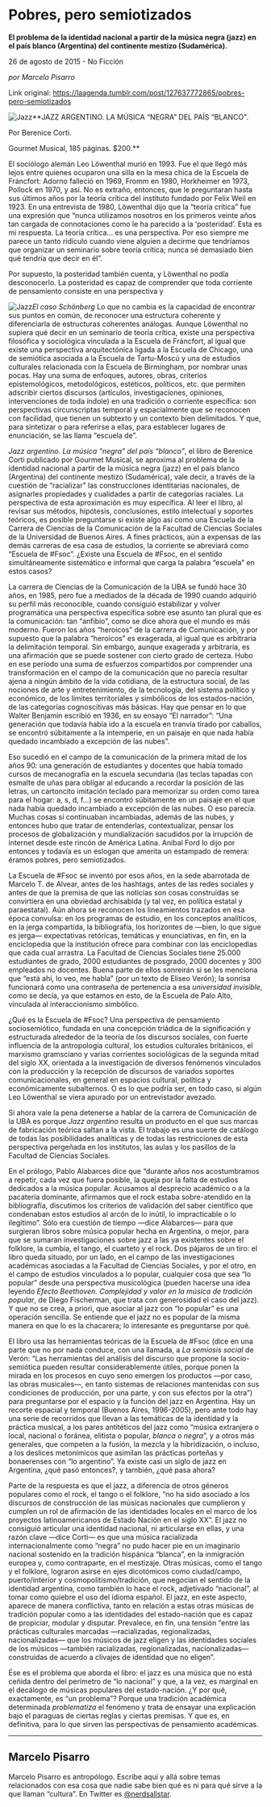 # Pobres, pero semiotizados

**El problema de la identidad nacional a partir de la música negra (jazz) en el
país blanco (Argentina) del continente mestizo (Sudamérica).**

26 de agosto de 2015 - No Ficción

_por Marcelo Pisarro_

Link original: https://laagenda.tumblr.com/post/127637772865/pobres-pero-semiotizados

![Jazz](https://64.media.tumblr.com/d78e650751ba0fd698139dfeaa91f310/tumblr_inline_pk08nzNpuQ1t6q87u_500.jpg)**JAZZ ARGENTINO. LA MÚSICA “NEGRA” DEL PAÍS “BLANCO".  

Por Berenice Corti.  

Gourmet Musical, 185 páginas. $200.**

El sociólogo alemán Leo Löwenthal
murió en 1993. Fue el que llegó más lejos entre quienes ocuparon
una silla en la mesa chica de la Escuela de Fráncfort: Adorno
falleció en 1969, Fromm en 1980, Horkheimer en 1973, Pollock en
1970, y así. No es extraño, entonces, que le preguntaran hasta sus
últimos años por la teoría crítica del instituto fundado por
Felix Weil en 1923. En una entrevista de 1980, Löwenthal dijo que la
“teoría crítica” fue una expresión que “nunca utilizamos
nosotros en los primeros veinte años tan cargada de connotaciones
como le ha parecido a la ‘posteridad’. Esta es mi respuesta. La
teoría crítica… es una perspectiva. Por eso siempre me parece un
tanto ridículo cuando viene alguien a decirme que tendríamos que
organizar un seminario sobre teoría crítica; nunca sé demasiado
bien qué tendría que decir en él”. 


 Por supuesto, la posteridad también
cuenta, y Löwenthal no podía desconocerlo. La posteridad es capaz
de comprender que toda corriente de pensamiento consiste en una
perspectiva y 

![Jazz](https://64.media.tumblr.com/d78e650751ba0fd698139dfeaa91f310/tumblr_inline_pk08nzNpuQ1t6q87u_250.jpg)*El caso Schönberg* Lo que no cambia es la capacidad de
encontrar sus puntos en común, de reconocer una estructura coherente
y diferenciarla de estructuras coherentes análogas. Aunque Löwenthal
no supiera qué decir en un seminario de teoría crítica, existe una
perspectiva filosófica y sociológica vinculada a la Escuela de
Fráncfort, al igual que existe una perspectiva arquitectónica
ligada a la Escuela de Chicago, una de semiótica asociada a la
Escuela de Tartu-Moscú y una de estudios culturales relacionada con
la Escuela de Birmingham, por nombrar unas pocas. Hay una suma de
enfoques, autores, obras, criterios epistemológicos, metodológicos,
estéticos, políticos, etc. que permiten adscribir ciertos discursos
(artículos, investigaciones, opiniones, intervenciones de toda
índole) en una tradición o corriente específica: son perspectivas
circunscriptas temporal y espacialmente que se reconocen con
facilidad, que tienen un subtexto y un contexto bien delimitados. Y
que, para sintetizar o para referirse a ellas, para establecer
lugares de enunciación, se las llama “escuela de”. 


*Jazz argentino.
La música “negra” del país “blanco”*, el libro de
Berenice Corti publicado por Gourmet Musical, se aproxima al problema
de la identidad nacional a partir de la música negra (jazz) en el
país blanco (Argentina) del continente mestizo (Sudamérica), vale
decir, a través de la cuestión de
“racializar” las construcciones identitarias nacionales, de
asignarles propiedades y cualidades a partir de categorías raciales.
La perspectiva de esta aproximación es muy específica. Al leer el
libro, al revisar sus métodos, hipótesis, conclusiones, estilo
intelectual y soportes teóricos, es posible preguntarse si existe
algo así como una Escuela de la Carrera de Ciencias de la
Comunicación de la Facultad de Ciencias Sociales de la Universidad
de Buenos Aires. A fines prácticos, aún a expensas de las demás
carreras de esa casa de estudios, la corriente se abreviará como
“Escuela de #Fsoc”. ¿Existe una Escuela de #Fsoc, en el sentido
simultáneamente sistemático e informal que carga la palabra
“escuela” en estos casos? 


La carrera de Ciencias de la
Comunicación de la UBA se fundó hace 30 años, en 1985, pero fue a
mediados de la década de 1990 cuando adquirió su perfil más
reconocible, cuando consiguió estabilizar y volver programática una
perspectiva específica sobre ese asunto tan plural que es la
comunicación: tan “anfibio”, como se dice ahora que el mundo es
más moderno. Fueron los años “heroicos” de la carrera de
Comunicación, y por supuesto que la palabra “heroicos” es
exagerada, al igual que es arbitraria la delimitación temporal. Sin
embargo, aunque exagerada y arbitraria, es una afirmación que se
puede sostener con cierto grado de certeza. Hubo en ese período una
suma de esfuerzos compartidos por comprender una transformación en
el campo de la comunicación que no parecía resultar ajena a ningún
ámbito de la vida cotidiana, de la estructura social, de las
nociones de arte y entretenimiento, de la tecnología, del sistema
político y económico, de los límites territoriales y simbólicos
de los estados-nación, de las categorías cognoscitivas más
básicas. Hay que pensar en lo que Walter Benjamin escribió en 1936,
en su ensayo “El narrador”: “Una generación que todavía había
ido a la escuela en tranvía tirado por caballos, se encontró
súbitamente a la intemperie, en un paisaje en que nada había
quedado incambiado a excepción de las nubes”. 


 Eso sucedió en el campo de la
comunicación de la primera mitad de los años 90: una generación de
estudiantes y docentes que había tomado cursos de mecanografía en
la escuela secundaria (las teclas tapadas con esmalte de uñas para
obligar al educando a recordar la posición de las letras, un
cartoncito imitación teclado para memorizar su orden como tarea para
el hogar: a, s, d, f…) se encontró súbitamente en un paisaje en
el que nada había quedado incambiado a excepción de las nubes. O
eso parecía. Muchas cosas sí continuaban incambiadas, además de
las nubes, y entonces hubo que tratar de entenderlas, contextualizar,
pensar los procesos de globalización y mundialización sacudidos por
la irrupción de internet desde este rincón de América Latina.
Aníbal Ford lo dijo por entonces y todavía es un eslogan que
amerita un estampado de remera: éramos pobres, pero semiotizados. 


La Escuela de
#Fsoc se inventó por esos años, en la sede abarrotada de Marcelo T.
de Alvear, antes de los hashtags, antes de las redes sociales y antes
de que la premisa de que las noticias son cosas construidas se
convirtiera en una obviedad archisabida (y tal vez, en política
estatal y paraestatal). Aún ahora se reconocen los lineamientos
trazados en esa época convulsa: en los programas de estudio, en los
conceptos analíticos, en la jerga compartida, la bibliografía, los
horizontes de ―bien, lo que sigue es jerga― expectativas
retóricas, temáticas y enunciativas, en fin, en la enciclopedia que
la institución ofrece para combinar con las enciclopedias que cada
cual arrastra. La Facultad de Ciencias Sociales tiene 25.000
estudiantes de grado, 2000 estudiantes de posgrado, 2000 docentes y
300 empleados no docentes. Buena parte de ellos sonreirán si se les
menciona que “está ahí, lo veo, me habla” (por un texto de
Eliseo Verón); la sonrisa funcionará como una contraseña de
pertenencia a esa *universidad invisible*, como se decía, ya
que estamos en esto, de la Escuela de Palo Alto, vinculada al
interaccionismo simbólico.

¿Qué es la
Escuela de #Fsoc? Una perspectiva de pensamiento sociosemiótico,
fundada en una concepción triádica de la significación y
estructurada alrededor de la teoría de los discursos sociales, con
fuerte influencia de la antropología cultural, los estudios
culturales británicos, el marxismo gramsciano y varias corrientes
sociológicas de la segunda mitad del siglo XX, orientada a la
investigación de diversos fenómenos vinculados con la producción y
la recepción de discursos de variados soportes comunicacionales, en
general en espacios cultural, política y económicamente
subalternos. O es lo que podría ser, en todo caso, si algún Leo
Löwenthal se viera apurado por un entrevistador avezado.  


Si ahora vale la pena detenerse a
hablar de la carrera de Comunicación de la UBA es porque *Jazz
argentino* resulta un producto en el que sus marcas de fabricación
teórica saltan a la vista. El trabajo es una suerte de catálogo de
todas las posibilidades analíticas y de todas las restricciones de
esta perspectiva pergeñada en los institutos, las aulas y los
pasillos de la Facultad de Ciencias Sociales.     


En el prólogo,
Pablo Alabarces dice que “durante años nos acostumbramos a
repetir, cada vez que fuera posible, la queja por la falta de
estudios dedicados a la música popular. Acusamos al desprecio
académico o a la pacatería dominante, afirmamos que el rock estaba
sobre-atendido en la bibliografía, discutimos los criterios de
validación del saber científico que condenaban estos estudios al
arcón de lo inútil, lo impracticable o lo ilegítimo”. Sólo era
cuestión de tiempo ―dice Alabarces― para que surgieran libros
sobre música popular hecha en Argentina, o mejor, para que se
sumaran investigaciones sobre jazz a las ya existentes sobre el
folklore, la cumbia, el tango, el cuarteto y el rock. Dos pájaros de
un tiro: el libro queda situado, por un lado, en el campo de las
investigaciones académicas asociadas a la Facultad de Ciencias
Sociales, y por el otro, en el campo de estudios vinculados a lo
popular, cualquier cosa que sea “lo popular” desde una
perspectiva musicológica (pueden hacerse una idea leyendo *Efecto
Beethoven. Complejidad y valor en la música de tradición popular*,
de Diego Fischerman, que trata con generosidad el caso del jazz). Y
que no se crea, a priori, que asociar al jazz con “lo popular” es
una operación sencilla. Se entiende que el jazz no es popular de la
misma manera en que lo es la chacarera; lo interesante es preguntarse
por qué. 


El libro usa las
herramientas teóricas de la Escuela de #Fsoc (dice en una parte que
no por nada conduce, con una llamada, a *La semiosis social* de
Verón: “Las herramientas del análisis del discurso que propone la
socio-semiótica pueden resultar considerablemente útiles, porque
ponen la mirada en los procesos en cuyo seno emergen los productos
―por caso, las obras musicales―, en tanto sistemas de relaciones
mantenidas con sus condiciones de producción, por una parte, y con
sus efectos por la otra”) para preguntarse por el espacio y la
función del jazz en Argentina. Hay un recorte espacial y temporal
(Buenos Aires, 1996-2005), pero ante todo hay una serie de recorridos
que llevan a las temáticas de la identidad y la práctica musical, a
los pares antitéticos del jazz como “música extranjera o local,
nacional o foránea, elitista o popular, *blanca* o *negra*”,
y a otros más generales, que competen a la fusión, la mezcla y la
hibridización, o incluso, a los deslices metonímicos que asimilan
las prácticas porteñas y bonaerenses con “lo argentino”. Ya
existe casi un siglo de jazz en Argentina, ¿qué pasó entonces?, y
también, ¿qué pasa ahora?

Parte de la
respuesta es que el jazz, a diferencia de otros géneros populares
como el rock, el tango o el folklore, “no ha sido asociado a los
discursos de construcción de las músicas nacionales que cumplieron
y cumplen un rol de afirmación de las identidades locales en el
marco de los proyectos latinoamericanos de Estado Nación en el siglo
XX”. El jazz no consiguió articular una identidad nacional, ni
articularse en ellas, y una razón clave ―dice Corti― es que una
música racializada internacionalmente como “negra” no pudo hacer
pie en un imaginario nacional sostenido en la tradición hispánica
“blanca”, en la inmigración europea y, como contraparte, en el
mestizaje. Otras músicas, como el tango y el folklore, lograron
asirse en ejes dicotómicos como ciudad/campo, puerto/interior y
cosmopolitismo/tradición, que negocian el sentido de la identidad
argentina, como también lo hace el rock, adjetivado “nacional”,
al tomar como quiebre el uso del idioma español. El jazz, en este
aspecto, aparece de manera conflictiva, tanto en relación a estas
otras músicas de tradición popular como a las identidades del
estado-nación que es capaz de propiciar, modular y disputar.
Prevalece, en fin, una tensión “entre las prácticas culturales
marcadas ―racializadas, regionalizadas, nacionalizadas― que los
músicos de jazz eligen y las identidades sociales de los músicos
―también racializadas, regionalizadas, nacionalizadas―
construidas de acuerdo a clivajes de identidad que no eligen”. 


Ése es el
problema que aborda el libro: el jazz es una música que no está
ceñida dentro del perímetro de “lo nacional” y que, a la vez,
es marginal en el decálogo de músicas populares del estado-nación.
¿Y por qué, exactamente, es “un problema”? Porque una tradición
académica determinada *problematiza* el fenómeno y trata de
ensayar una explicación bajo el paraguas de ciertas reglas y ciertas
premisas. Y que es, en definitiva, para lo que sirven las
perspectivas de pensamiento académicas. 




---

 Marcelo Pisarro
----------------

 Marcelo Pisarro es antropólogo. Escribe aquí y allá sobre temas relacionados con esa cosa que nadie sabe bien qué es ni para qué sirve a la que llaman “cultura”. En Twitter es [@nerdsallstar](https://twitter.com/nerdsallstar). 

